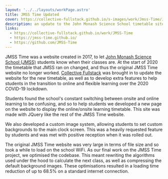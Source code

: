 ```yaml
---
layout: '../../layouts/workPage.astro'
title: JMSS Time Updated
cover: https://collective-fullstack.github.io/s-images/work/Jmss-Time/JMSS-TimeTimetable.png
description: an update to the John Monash Science School timetable site, it now supports the new timetable introduced in 2020, as well as letting users set custom images to use as the background.
links:
  - https://collective-fullstack.github.io/work/JMSS-Time
  - https://jmss-time.github.io/
  - https://github.com/JMSS-Time
---
```


JMSS Time was a website created in 2017, to let [John Monash Science School (JMSS)](https://jmss.vic.edu.au) students know when their classes are. At the start of 2020 the timetable that JMSS ran on changed, and thus the original JMSS Time website no longer worked. [Collective Fullstack](https://collective-fullstack.github.io) was brought in to update the website for the new timetable, as well as to develop extra features to help students in the transition to online and flexible learning over the 2020 COVID-19 lockdown.

Students found the school's constant switching between onsite and online learning to be confusing, and so to help students we developed a new page on the website to display the online/onsite learning timetable. This site was made with JQuery like the rest of the JMSS Time website.

We also developed a custom image system, allowing students to set custom backgrounds to the main clock screen. This was a heavily requested feature by students and was met with positive reception when it was rolled out.

The original JMSS Time website was very large in terms of file size and so took a while to load on the school WiFi. As our final work on the JMSS Time project, we optimised the codebase. This meant rewriting the algorithms used under the hood to calculate the next class, as well as compressing the default background images. These optimisations resulted in a loading time reduction of up to 68.5% on a standard internet connection.